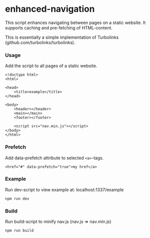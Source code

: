 # enhanced-navigation
This script enhances navigating between pages on a static website. It supports caching and pre-fetching of HTML-content. 

This is essentially a simple implementation of Turbolinks (github.com/turbolinks/turbolinks).


### Usage
Add the script to all pages of a static website. 
```
<!doctype html>
<html>

<head>
    <title>example</title>
</head>

<body>
    <header></header>
    <main></main>
    <footer></footer>

    <script src="nav.min.js"></script>
</body>
</html>
```

### Prefetch
Add data-prefetch attribute to selected ``<a>``-tags.
```
<href="#" data-prefetch="true">my href</a>
```

### Example
Run dev-script to view example at: localhost:1337/example 
```
npm run dev
```

### Build
Run build-script to minify nav.js (nav.js => nav.min.js)
```
npm run build
```
